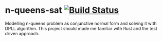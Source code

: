  n-queens-sat [![Build Status](https://travis-ci.org/erohkohl/n-queens-sat.svg?branch=master)](https://travis-ci.org/erohkohl/n-queens-sat)
==========================

Modelling n-queens problem as conjunctive normal form and solving it with DPLL algorithm. This project should made me familiar with Rust and the test driven approach.
